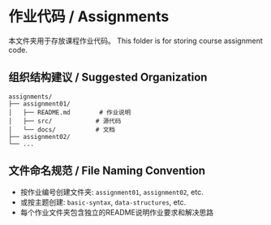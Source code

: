 # 作业代码 / Assignments

本文件夹用于存放课程作业代码。
This folder is for storing course assignment code.

## 组织结构建议 / Suggested Organization

```
assignments/
├── assignment01/
│   ├── README.md        # 作业说明
│   ├── src/            # 源代码
│   └── docs/           # 文档
├── assignment02/
└── ...
```

## 文件命名规范 / File Naming Convention

- 按作业编号创建文件夹: `assignment01`, `assignment02`, etc.
- 或按主题创建: `basic-syntax`, `data-structures`, etc.
- 每个作业文件夹包含独立的README说明作业要求和解决思路